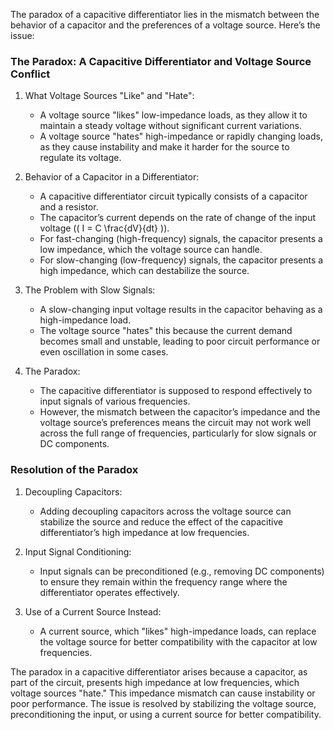 The paradox of a capacitive differentiator lies in the mismatch between the behavior of a capacitor and the preferences of a voltage source. Here’s the issue:

### The Paradox: A Capacitive Differentiator and Voltage Source Conflict
1. What Voltage Sources "Like" and "Hate":
   - A voltage source "likes" low-impedance loads, as they allow it to maintain a steady voltage without significant current variations.
   - A voltage source "hates" high-impedance or rapidly changing loads, as they cause instability and make it harder for the source to regulate its voltage.

2. Behavior of a Capacitor in a Differentiator:
   - A capacitive differentiator circuit typically consists of a capacitor and a resistor.
   - The capacitor’s current depends on the rate of change of the input voltage (\( I = C \frac{dV}{dt} \)).
   - For fast-changing (high-frequency) signals, the capacitor presents a low impedance, which the voltage source can handle.
   - For slow-changing (low-frequency) signals, the capacitor presents a high impedance, which can destabilize the source.

3. The Problem with Slow Signals:
   - A slow-changing input voltage results in the capacitor behaving as a high-impedance load.
   - The voltage source "hates" this because the current demand becomes small and unstable, leading to poor circuit performance or even oscillation in some cases.

4. The Paradox:
   - The capacitive differentiator is supposed to respond effectively to input signals of various frequencies.
   - However, the mismatch between the capacitor’s impedance and the voltage source’s preferences means the circuit may not work well across the full range of frequencies, particularly for slow signals or DC components.

### Resolution of the Paradox
1. Decoupling Capacitors:
   - Adding decoupling capacitors across the voltage source can stabilize the source and reduce the effect of the capacitive differentiator’s high impedance at low frequencies.

2. Input Signal Conditioning:
   - Input signals can be preconditioned (e.g., removing DC components) to ensure they remain within the frequency range where the differentiator operates effectively.

3. Use of a Current Source Instead:
   - A current source, which "likes" high-impedance loads, can replace the voltage source for better compatibility with the capacitor at low frequencies.

The paradox in a capacitive differentiator arises because a capacitor, as part of the circuit, presents high impedance at low frequencies, which voltage sources "hate." This impedance mismatch can cause instability or poor performance. The issue is resolved by stabilizing the voltage source, preconditioning the input, or using a current source for better compatibility.
